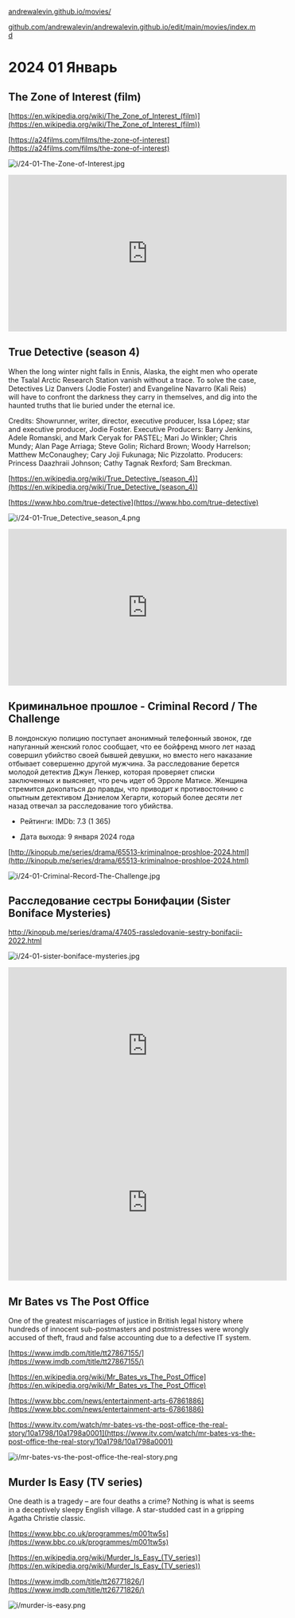 [andrewalevin.github.io/movies/](https://andrewalevin.github.io/movies/)

[github.com/andrewalevin/andrewalevin.github.io/edit/main/movies/index.md](https://github.com/andrewalevin/andrewalevin.github.io/edit/main/movies/index.md)

# 2024 01 Январь


## The Zone of Interest (film)

[https://en.wikipedia.org/wiki/The_Zone_of_Interest_(film)](https://en.wikipedia.org/wiki/The_Zone_of_Interest_(film))

[https://a24films.com/films/the-zone-of-interest](https://a24films.com/films/the-zone-of-interest)

![i/24-01-The-Zone-of-Interest.jpg](i/24-01-The-Zone-of-Interest.jpg)

<iframe width="560" height="315" src="https://www.youtube.com/embed/GFNtVaAuVYY?si=bYfV2ZGDHegrbjjM" title="YouTube video player" frameborder="0" allow="accelerometer; autoplay; clipboard-write; encrypted-media; gyroscope; picture-in-picture; web-share" allowfullscreen></iframe>






## True Detective (season 4)

When the long winter night falls in Ennis, Alaska, the eight men who operate the Tsalal Arctic Research Station vanish without a trace. To solve the case, Detectives Liz Danvers (Jodie Foster) and Evangeline Navarro (Kali Reis) will have to confront the darkness they carry in themselves, and dig into the haunted truths that lie buried under the eternal ice.

Credits: Showrunner, writer, director, executive producer, Issa López; star and executive producer, Jodie Foster. Executive Producers: Barry Jenkins, Adele Romanski, and Mark Ceryak for PASTEL; Mari Jo Winkler; Chris Mundy; Alan Page Arriaga; Steve Golin; Richard Brown; Woody Harrelson; Matthew McConaughey; Cary Joji Fukunaga; Nic Pizzolatto. Producers: Princess Daazhraii Johnson; Cathy Tagnak Rexford; Sam Breckman.


[https://en.wikipedia.org/wiki/True_Detective_(season_4)](https://en.wikipedia.org/wiki/True_Detective_(season_4))

[https://www.hbo.com/true-detective](https://www.hbo.com/true-detective)


![i/24-01-True_Detective_season_4.png](i/24-01-True_Detective_season_4.png)

<iframe width="560" height="315" src="https://www.youtube.com/embed/WkL7cpG2UhE?si=eU7snLNqXKieGx-A" title="YouTube video player" frameborder="0" allow="accelerometer; autoplay; clipboard-write; encrypted-media; gyroscope; picture-in-picture; web-share" allowfullscreen></iframe>


## Криминальное прошлое - Criminal Record / The Challenge

В лондонскую полицию поступает анонимный телефонный звонок, где напуганный женский голос сообщает, что ее бойфренд много лет назад совершил убийство своей бывшей девушки, но вместо него наказание отбывает совершенно другой мужчина. За расследование берется молодой детектив Джун Ленкер, которая проверяет списки заключенных и выясняет, что речь идет об Эрроле Матисе. Женщина стремится докопаться до правды, что приводит к противостоянию с опытным детективом Дэниелом Хегарти, который более десяти лет назад отвечал за расследование того убийства. 

- Рейтинги: 	IMDb: 7.3 (1 365)

- Дата выхода: 	9 января 2024 года

[http://kinopub.me/series/drama/65513-kriminalnoe-proshloe-2024.html](http://kinopub.me/series/drama/65513-kriminalnoe-proshloe-2024.html)

![i/24-01-Criminal-Record-The-Challenge.jpg](i/24-01-Criminal-Record-The-Challenge.jpg)






## Расследование сестры Бонифации (Sister Boniface Mysteries)

http://kinopub.me/series/drama/47405-rassledovanie-sestry-bonifacii-2022.html


![i/24-01-sister-boniface-mysteries.jpg]((i/24-01-sister-boniface-mysteries.jpg))

<iframe width="560" height="315" src="https://www.youtube.com/embed/Rw8Reh_sR8o?si=NJ8-A7H4WseM1ymZ" title="YouTube video player" frameborder="0" allow="accelerometer; autoplay; clipboard-write; encrypted-media; gyroscope; picture-in-picture; web-share" allowfullscreen></iframe>


<iframe width="560" height="315" src="https://www.youtube.com/embed/SLefSk_YaXc?si=4fh-vCGHvF2Difaz" title="YouTube video player" frameborder="0" allow="accelerometer; autoplay; clipboard-write; encrypted-media; gyroscope; picture-in-picture; web-share" allowfullscreen></iframe>




## Mr Bates vs The Post Office

One of the greatest miscarriages of justice in British legal history where hundreds of innocent sub-postmasters and postmistresses were wrongly accused of theft, fraud and false accounting due to a defective IT system.

[https://www.imdb.com/title/tt27867155/](https://www.imdb.com/title/tt27867155/)

[https://en.wikipedia.org/wiki/Mr_Bates_vs_The_Post_Office](https://en.wikipedia.org/wiki/Mr_Bates_vs_The_Post_Office)

[https://www.bbc.com/news/entertainment-arts-67861886](https://www.bbc.com/news/entertainment-arts-67861886)

[https://www.itv.com/watch/mr-bates-vs-the-post-office-the-real-story/10a1798/10a1798a0001](https://www.itv.com/watch/mr-bates-vs-the-post-office-the-real-story/10a1798/10a1798a0001)


![i/mr-bates-vs-the-post-office-the-real-story.png](i/mr-bates-vs-the-post-office-the-real-story.png)






## Murder Is Easy (TV series)

One death is a tragedy – are four deaths a crime? Nothing is what is seems in a deceptively sleepy English village. A star-studded cast in a gripping Agatha Christie classic.

[https://www.bbc.co.uk/programmes/m001tw5s](https://www.bbc.co.uk/programmes/m001tw5s)

[https://en.wikipedia.org/wiki/Murder_Is_Easy_(TV_series)](https://en.wikipedia.org/wiki/Murder_Is_Easy_(TV_series))

[https://www.imdb.com/title/tt26771826/](https://www.imdb.com/title/tt26771826/)


![i/murder-is-easy.png](i/murder-is-easy.png)











